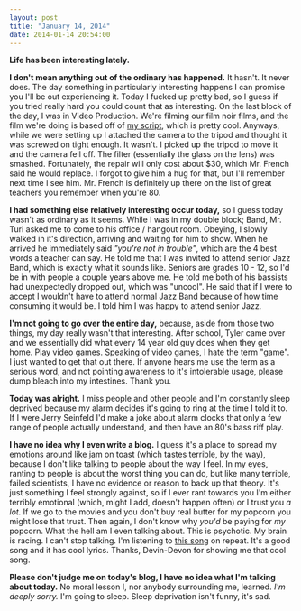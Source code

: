 ```yaml
---
layout: post
title: "January 14, 2014"
date: 2014-01-14 20:54:00
---
```


**Life has been interesting lately.**

**I don't mean anything out of the ordinary has happened.** It hasn't. It never does. The day something in particularly interesting happens I can promise you I'll be out experiencing it. Today I fucked up pretty bad, so I guess if you tried really hard you could count that as interesting. On the last block of the day, I was in Video Production. We're filming our film noir films, and the film we're doing is based off of [my script](http://imjosh.me/backstab), which is pretty cool. Anyways, while we were setting up I attached the camera to the tripod and thought it was screwed on tight enough. It wasn't. I picked up the tripod to move it and the camera fell off. The filter (essentially the glass on the lens) was smashed. Fortunately, the repair will only cost about $30, which Mr. French said he would replace. I forgot to give him a hug for that, but I'll remember next time I see him. Mr. French is definitely up there on the list of great teachers you remember when you're 80.

**I had something else relatively interesting occur today,** so I guess today wasn't as ordinary as it seems. While I was in my double block; Band, Mr. Turi asked me to come to his office / hangout room. Obeying, I slowly walked in it's direction, arriving and waiting for him to show. When he arrived he immediately said *"you're not in trouble"*, which are the 4 best words a teacher can say. He told me that I was invited to attend senior Jazz Band, which is exactly what it sounds like. Seniors are grades 10 - 12, so I'd be in with people a couple years above me. He told me both of his bassists had unexpectedly dropped out, which was "uncool". He said that if I were to accept I wouldn't have to attend normal Jazz Band because of how time consuming it would be. I told him I was happy to attend senior Jazz.

**I'm not going to go over the entire day,** because, aside from those two things, my day really wasn't that interesting. After school, Tyler came over and we essentially did what every 14 year old guy does when they get home. Play video games. Speaking of video games, I hate the term "game". I just wanted to get that out there. If anyone hears me use the term as a serious word, and not pointing awareness to it's intolerable usage, please dump bleach into my intestines. Thank you.

**Today was alright.** I miss people and other people and I'm constantly sleep deprived because my alarm decides it's going to ring at the time I told it to. If I were Jerry Seinfeld I'd make a joke about alarm clocks that only a few range of people actually understand, and then have an 80's bass riff play.

**I have no idea why I even write a blog.** I guess it's a place to spread my emotions around like jam on toast (which tastes terrible, by the way), because I don't like talking to people about the way I feel. In my eyes, ranting to people is about the worst thing you can do, but like many terrible, failed scientists, I have no evidence or reason to back up that theory. It's just something I feel strongly against, so if I ever rant towards you I'm either terribly emotional (which, might I add, doesn't happen often) or I trust you *a lot.* If we go to the movies and you don't buy real butter for my popcorn you might lose that trust. Then again, I don't know why *you'd* be paying for *my* popcorn. What the hell am I even talking about. This is psychotic. My brain is racing. I can't stop talking. I'm listening to [this song](http://www.youtube.com/watch?v=qUk4SI9utxw) on repeat. It's a good song and it has cool lyrics. Thanks, Devin-Devon for showing me that cool song.

**Please don't judge me on today's blog, I have no idea what I'm talking about today.** No moral lesson I, nor anybody surrounding me, learned. *I'm deeply sorry.* I'm going to sleep. Sleep deprivation isn't funny, it's sad.
